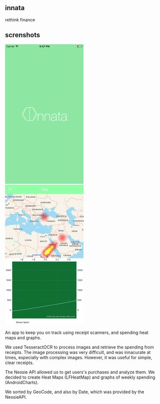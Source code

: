 ## innata

rethink finance

## screnshots
<img src = "/screenshots/Simulator Screen Shot Jan 21, 2017, 9.47.12 PM.png" width="258px">
<img src = "/screenshots/Simulator Screen Shot Jan 28, 2017, 4.21.21 PM.png" width = "258px">

An app to keep you on track using receipt scanners, and spending heat maps and graphs.

We used TesseractOCR to process images and retrieve the spending from receipts. The image processing was very difficult, and was innacurate at times, especially with complex images. However, it was useful for simple, clear receipts.

The Nessie API allowed us to get users's purchases and analyze them. We decided to create Heat Maps (LFHeatMap) and graphs of weekly spending (AndroidCharts).

We sorted by GeoCode, and also by Date, which was provided by the NessieAPI. 



